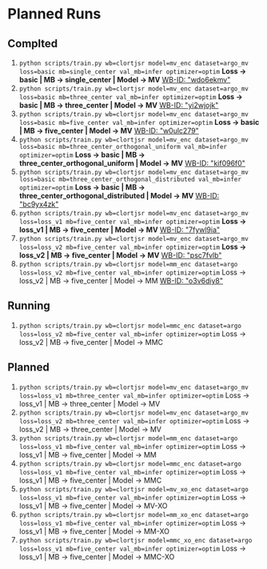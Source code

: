 # Planned Runs

## Complted

1. ```python scripts/train.py wb=clortjsr model=mv_enc dataset=argo_mv loss=basic mb=single_center val_mb=infer optimizer=optim``` **Loss -> basic | MB -> single_center | Model -> MV** [WB-ID: "wdo6ekmv"](shivampr21/CLORTJSR/wdo6ekmv)
2. ```python scripts/train.py wb=clortjsr model=mv_enc dataset=argo_mv loss=basic mb=three_center val_mb=infer optimizer=optim``` **Loss -> basic | MB -> three_center | Model -> MV** [WB-ID: "yi2wjojk"](shivampr21/CLORTJSR/yi2wjojk)
3. ```python scripts/train.py wb=clortjsr model=mv_enc dataset=argo_mv loss=basic mb=five_center val_mb=infer optimizer=optim``` **Loss -> basic | MB -> five_center | Model -> MV** [WB-ID: "w0ulc279"](shivampr21/CLORTJSR/w0ulc279)
4. ```python scripts/train.py wb=clortjsr model=mv_enc dataset=argo_mv loss=basic mb=three_center_orthogonal_uniform val_mb=infer optimizer=optim``` **Loss -> basic | MB -> three_center_orthogonal_uniform | Model -> MV** [WB-ID: "kif096f0"](shivampr21/CLORTJSR/kif096f0)
5. ```python scripts/train.py wb=clortjsr model=mv_enc dataset=argo_mv loss=basic mb=three_center_orthogonal_distributed val_mb=infer optimizer=optim``` **Loss -> basic | MB -> three_center_orthogonal_distributed | Model -> MV** [WB-ID: "bc9yx4zk"](shivampr21/CLORTJSR/bc9yx4zk)
6. ```python scripts/train.py wb=clortjsr model=mv_enc dataset=argo_mv loss=loss_v1 mb=five_center val_mb=infer optimizer=optim``` **Loss -> loss_v1 | MB -> five_center | Model -> MV** [WB-ID: "7fywl9ia"](shivampr21/CLORTJSR/7fywl9ia)
7. ```python scripts/train.py wb=clortjsr model=mv_enc dataset=argo_mv loss=loss_v2 mb=five_center val_mb=infer optimizer=optim``` **Loss -> loss_v2 | MB -> five_center | Model -> MV** [WB-ID: "psc7fvlb"](shivampr21/CLORTJSR/psc7fvlb)
8. ```python scripts/train.py wb=clortjsr model=mm_enc dataset=argo loss=loss_v2 mb=five_center val_mb=infer optimizer=optim``` Loss -> loss_v2 | MB -> five_center | Model -> MM [WB-ID: "o3v6diy8"](shivampr21/CLORTJSR/o3v6diy8)

## Running

1. ```python scripts/train.py wb=clortjsr model=mmc_enc dataset=argo loss=loss_v2 mb=five_center val_mb=infer optimizer=optim``` Loss -> loss_v2 | MB -> five_center | Model -> MMC

## Planned

1. ```python scripts/train.py wb=clortjsr model=mv_enc dataset=argo_mv loss=loss_v1 mb=three_center val_mb=infer optimizer=optim``` Loss -> loss_v1 | MB -> three_center | Model -> MV
2. ```python scripts/train.py wb=clortjsr model=mv_enc dataset=argo_mv loss=loss_v2 mb=three_center val_mb=infer optimizer=optim``` Loss -> loss_v2 | MB -> three_center | Model -> MV
3. ```python scripts/train.py wb=clortjsr model=mm_enc dataset=argo loss=loss_v1 mb=five_center val_mb=infer optimizer=optim``` Loss -> loss_v1 | MB -> five_center | Model -> MM
4. ```python scripts/train.py wb=clortjsr model=mmc_enc dataset=argo loss=loss_v1 mb=five_center val_mb=infer optimizer=optim``` Loss -> loss_v1 | MB -> five_center | Model -> MMC
5. ```python scripts/train.py wb=clortjsr model=mv_xo_enc dataset=argo loss=loss_v1 mb=five_center val_mb=infer optimizer=optim``` Loss -> loss_v1 | MB -> five_center | Model -> MV-XO
6. ```python scripts/train.py wb=clortjsr model=mm_xo_enc dataset=argo loss=loss_v1 mb=five_center val_mb=infer optimizer=optim``` Loss -> loss_v1 | MB -> five_center | Model -> MM-XO
7. ```python scripts/train.py wb=clortjsr model=mmc_xo_enc dataset=argo loss=loss_v1 mb=five_center val_mb=infer optimizer=optim``` Loss -> loss_v1 | MB -> five_center | Model -> MMC-XO
